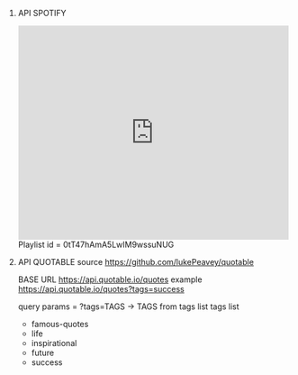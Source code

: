 1. API SPOTIFY
    <iframe src="https://open.spotify.com/embed/playlist/0tT47hAmA5LwIM9wssuNUG?utm_source=generator" width="100%" height="380" frameBorder="0" allowfullscreen="" allow="autoplay; clipboard-write; encrypted-media; fullscreen; picture-in-picture"></iframe>
    Playlist id = 0tT47hAmA5LwIM9wssuNUG

2. API QUOTABLE
    source https://github.com/lukePeavey/quotable

    BASE URL https://api.quotable.io/quotes
    example https://api.quotable.io/quotes?tags=success

    query params = ?tags=TAGS    -> TAGS from tags list
    tags list
    - famous-quotes
    - life
    - inspirational
    - future
    - success